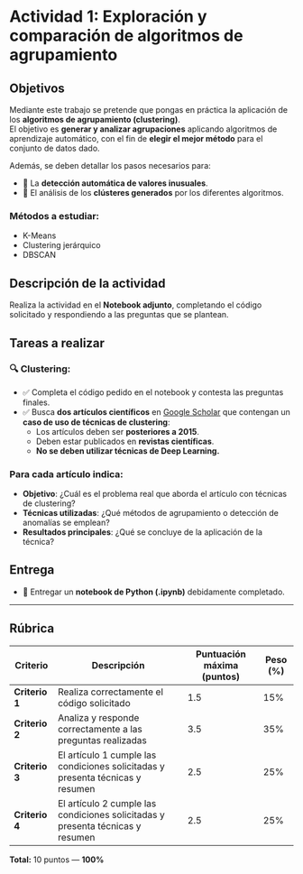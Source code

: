 # Actividad 1: Exploración y comparación de algoritmos de agrupamiento

## Objetivos

Mediante este trabajo se pretende que pongas en práctica la aplicación de los **algoritmos de agrupamiento (clustering)**.  
El objetivo es **generar y analizar agrupaciones** aplicando algoritmos de aprendizaje automático, con el fin de **elegir el mejor método** para el conjunto de datos dado.

Además, se deben detallar los pasos necesarios para:

- 🔎 La **detección automática de valores inusuales**.
- 🧠 El análisis de los **clústeres generados** por los diferentes algoritmos.

### Métodos a estudiar:

- K-Means  
- Clustering jerárquico  
- DBSCAN  

## Descripción de la actividad

Realiza la actividad en el **Notebook adjunto**, completando el código solicitado y respondiendo a las preguntas que se plantean.

## Tareas a realizar

### 🔍 Clustering:

- ✅ Completa el código pedido en el notebook y contesta las preguntas finales.
- ✅ Busca **dos artículos científicos** en [Google Scholar](https://scholar.google.es/) que contengan un **caso de uso de técnicas de clustering**:
  - Los artículos deben ser **posteriores a 2015**.
  - Deben estar publicados en **revistas científicas**.
  - **No se deben utilizar técnicas de Deep Learning.**

### Para cada artículo indica:

- **Objetivo**: ¿Cuál es el problema real que aborda el artículo con técnicas de clustering?
- **Técnicas utilizadas**: ¿Qué métodos de agrupamiento o detección de anomalías se emplean?
- **Resultados principales**: ¿Qué se concluye de la aplicación de la técnica?

## Entrega

- 📝 Entregar un **notebook de Python (.ipynb)** debidamente completado.

---

## Rúbrica

| Criterio | Descripción | Puntuación máxima (puntos) | Peso (%) |
|----------|-------------|-----------------------------|----------|
| **Criterio 1** | Realiza correctamente el código solicitado | 1.5 | 15% |
| **Criterio 2** | Analiza y responde correctamente a las preguntas realizadas | 3.5 | 35% |
| **Criterio 3** | El artículo 1 cumple las condiciones solicitadas y presenta técnicas y resumen | 2.5 | 25% |
| **Criterio 4** | El artículo 2 cumple las condiciones solicitadas y presenta técnicas y resumen | 2.5 | 25% |

**Total:** 10 puntos — **100%**
